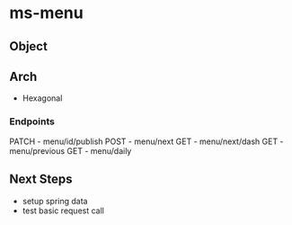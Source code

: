 # ms-menu

## Object

## Arch

- Hexagonal

### Endpoints

PATCH - menu/id/publish
POST  - menu/next
GET   - menu/next/dash
GET   - menu/previous
GET   - menu/daily


## Next Steps

- setup spring data
- test basic request call